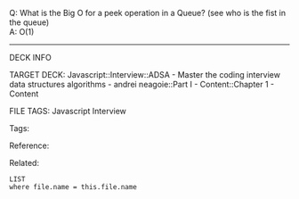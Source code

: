 Q: What is the Big O for a peek operation in a Queue? (see who is the fist in the queue)  
A: O(1)
<!--ID: 1690027054851-->

---

DECK INFO

TARGET DECK: Javascript::Interview::ADSA - Master the coding interview data structures algorithms - andrei neagoie::Part I - Content::Chapter 1 - Content

FILE TAGS: Javascript Interview

Tags:

Reference:

Related:

```dataview
LIST
where file.name = this.file.name
```
